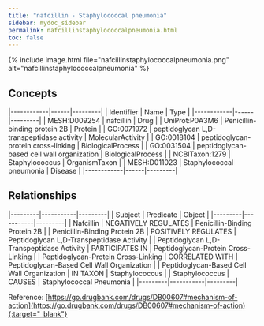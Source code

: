 ```yaml
---
title: "nafcillin - Staphylococcal pneumonia"
sidebar: mydoc_sidebar
permalink: nafcillinstaphylococcalpneumonia.html
toc: false 
---
```


{% include image.html file="nafcillinstaphylococcalpneumonia.png" alt="nafcillinstaphylococcalpneumonia" %}

## Concepts

|------------|------|---------|
| Identifier | Name | Type    |
|------------|------|---------|
| MESH:D009254 | nafcillin | Drug |
| UniProt:P0A3M6 | Penicillin-binding protein 2B | Protein |
| GO:0071972 | peptidoglycan L,D-transpeptidase activity | MolecularActivity |
| GO:0018104 | peptidoglycan-protein cross-linking | BiologicalProcess |
| GO:0031504 | peptidoglycan-based cell wall organization | BiologicalProcess |
| NCBITaxon:1279 | Staphylococcus | OrganismTaxon |
| MESH:D011023 | Staphylococcal pneumonia | Disease |
|------------|------|---------|

## Relationships

|---------|-----------|---------|
| Subject | Predicate | Object  |
|---------|-----------|---------|
| Nafcillin | NEGATIVELY REGULATES | Penicillin-Binding Protein 2B |
| Penicillin-Binding Protein 2B | POSITIVELY REGULATES | Peptidoglycan L,D-Transpeptidase Activity |
| Peptidoglycan L,D-Transpeptidase Activity | PARTICIPATES IN | Peptidoglycan-Protein Cross-Linking |
| Peptidoglycan-Protein Cross-Linking | CORRELATED WITH | Peptidoglycan-Based Cell Wall Organization |
| Peptidoglycan-Based Cell Wall Organization | IN TAXON | Staphylococcus |
| Staphylococcus | CAUSES | Staphylococcal Pneumonia |
|---------|-----------|---------|

Reference: [https://go.drugbank.com/drugs/DB00607#mechanism-of-action](https://go.drugbank.com/drugs/DB00607#mechanism-of-action){:target="_blank"}